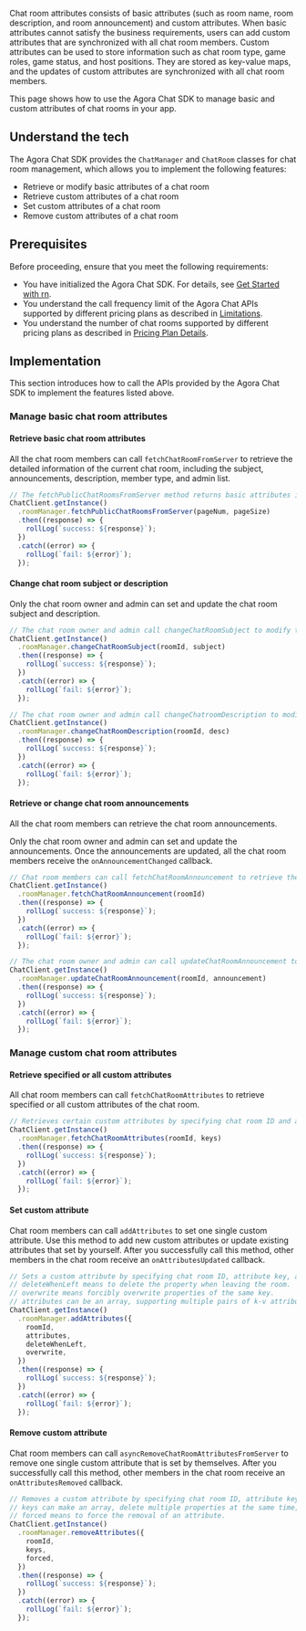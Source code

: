 Chat room attributes consists of basic attributes (such as room name, room description, and room announcement) and custom attributes. When basic attributes cannot satisfy the business requirements, users can add custom attributes that are synchronized with all chat room members. 
Custom attributes can be used to store information such as chat room type, game roles, game status, and host positions. They are stored as key-value maps, and the updates of custom attributes are synchronized with all chat room members.

This page shows how to use the Agora Chat SDK to manage basic and custom attributes of chat rooms in your app.

## Understand the tech

The Agora Chat SDK provides the `ChatManager` and `ChatRoom` classes for chat room management, which allows you to implement the following features:

- Retrieve or modify basic attributes of a chat room
- Retrieve custom attributes of a chat room
- Set custom attributes of a chat room
- Remove custom attributes of a chat room

## Prerequisites

Before proceeding, ensure that you meet the following requirements:

- You have initialized the Agora Chat SDK. For details, see [Get Started with rn](./agora_chat_get_started_android?platform=rn).
- You understand the call frequency limit of the Agora Chat APIs supported by different pricing plans as described in [Limitations](./agora_chat_limitation?platform=rn).
- You understand the number of chat rooms supported by different pricing plans as described in [Pricing Plan Details](./agora_chat_plan?platform=rn).


## Implementation

This section introduces how to call the APIs provided by the Agora Chat SDK to implement the features listed above.

### Manage basic chat room attributes

#### Retrieve basic chat room attributes
All the chat room members can call `fetchChatRoomFromServer` to retrieve the detailed information of the current chat room, including the subject, announcements, description, member type, and admin list. 

```typescript
// The fetchPublicChatRoomsFromServer method returns basic attributes including ID, name, description, maximum members, owners, roles, and whether all members are muted.
ChatClient.getInstance()
  .roomManager.fetchPublicChatRoomsFromServer(pageNum, pageSize)
  .then((response) => {
    rollLog(`success: ${response}`);
  })
  .catch((error) => {
    rollLog(`fail: ${error}`);
  });
```

#### Change chat room subject or description
Only the chat room owner and admin can set and update the chat room subject and description.

```typescript
// The chat room owner and admin call changeChatRoomSubject to modify the chat room subject.
ChatClient.getInstance()
  .roomManager.changeChatRoomSubject(roomId, subject)
  .then((response) => {
    rollLog(`success: ${response}`);
  })
  .catch((error) => {
    rollLog(`fail: ${error}`);
  });

// The chat room owner and admin call changeChatroomDescription to modify the chat room description.
ChatClient.getInstance()
  .roomManager.changeChatRoomDescription(roomId, desc)
  .then((response) => {
    rollLog(`success: ${response}`);
  })
  .catch((error) => {
    rollLog(`fail: ${error}`);
  });
```

#### Retrieve or change chat room announcements
All the chat room members can retrieve the chat room announcements. 

Only the chat room owner and admin can set and update the announcements. Once the announcements are updated, all the chat room members receive the `onAnnouncementChanged` callback.

```typescript
// Chat room members can call fetchChatRoomAnnouncement to retrieve the chat room announcements.
ChatClient.getInstance()
  .roomManager.fetchChatRoomAnnouncement(roomId)
  .then((response) => {
    rollLog(`success: ${response}`);
  })
  .catch((error) => {
    rollLog(`fail: ${error}`);
  });

// The chat room owner and admin can call updateChatRoomAnnouncement to set or update the chat room announcements.
ChatClient.getInstance()
  .roomManager.updateChatRoomAnnouncement(roomId, announcement)
  .then((response) => {
    rollLog(`success: ${response}`);
  })
  .catch((error) => {
    rollLog(`fail: ${error}`);
  });
```

### Manage custom chat room attributes

#### Retrieve specified or all custom attributes 
All chat room members can call `fetchChatRoomAttributes` to retrieve specified or all custom attributes of the chat room.

```typescript
// Retrieves certain custom attributes by specifying chat room ID and attribute keys. Get all if key is empty.
ChatClient.getInstance()
  .roomManager.fetchChatRoomAttributes(roomId, keys)
  .then((response) => {
    rollLog(`success: ${response}`);
  })
  .catch((error) => {
    rollLog(`fail: ${error}`);
  });
```

#### Set custom attribute
Chat room members can call `addAttributes` to set one single custom attribute. Use this method to add new custom attributes or update existing attributes that set by yourself. After you successfully call this method, other members in the chat room receive an `onAttributesUpdated` callback. 

```typescript
// Sets a custom attribute by specifying chat room ID, attribute key, attribute value, deleteWhenLeft and overwrite. \
// deleteWhenLeft means to delete the property when leaving the room.
// overwrite means forcibly overwrite properties of the same key.
// attributes can be an array, supporting multiple pairs of k-v attributes.
ChatClient.getInstance()
  .roomManager.addAttributes({
    roomId,
    attributes,
    deleteWhenLeft,
    overwrite,
  })
  .then((response) => {
    rollLog(`success: ${response}`);
  })
  .catch((error) => {
    rollLog(`fail: ${error}`);
  });
```

#### Remove custom attribute
Chat room members can call `asyncRemoveChatRoomAttributesFromServer` to remove one single custom attribute that is set by themselves. After you successfully call this method, other members in the chat room receive an `onAttributesRemoved` callback. 

```typescript
// Removes a custom attribute by specifying chat room ID, attribute keys and forced. 
// keys can make an array, delete multiple properties at the same time, and return an error message if it fails.
// forced means to force the removal of an attribute.
ChatClient.getInstance()
  .roomManager.removeAttributes({
    roomId,
    keys,
    forced,
  })
  .then((response) => {
    rollLog(`success: ${response}`);
  })
  .catch((error) => {
    rollLog(`fail: ${error}`);
  });
```